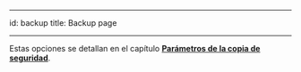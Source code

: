 - - -
id: backup title: Backup page
- - -

Estas opciones se detallan en el capítulo [**Parámetros de la copia de seguridad**](../Backup/settings.md).

